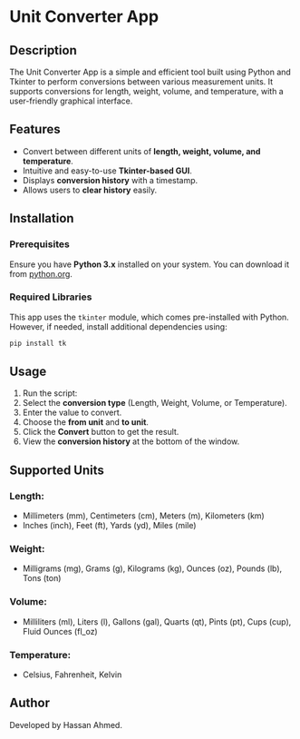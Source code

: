 # Unit Converter App

## Description
The Unit Converter App is a simple and efficient tool built using Python and Tkinter to perform conversions between various measurement units. It supports conversions for length, weight, volume, and temperature, with a user-friendly graphical interface.

## Features
- Convert between different units of **length, weight, volume, and temperature**.
- Intuitive and easy-to-use **Tkinter-based GUI**.
- Displays **conversion history** with a timestamp.
- Allows users to **clear history** easily.

## Installation
### Prerequisites
Ensure you have **Python 3.x** installed on your system. You can download it from [python.org](https://www.python.org/).

### Required Libraries
This app uses the `tkinter` module, which comes pre-installed with Python. However, if needed, install additional dependencies using:
```bash
pip install tk
```

## Usage
1. Run the script:
2. Select the **conversion type** (Length, Weight, Volume, or Temperature).
3. Enter the value to convert.
4. Choose the **from unit** and **to unit**.
5. Click the **Convert** button to get the result.
6. View the **conversion history** at the bottom of the window.

## Supported Units
### Length:
- Millimeters (mm), Centimeters (cm), Meters (m), Kilometers (km)
- Inches (inch), Feet (ft), Yards (yd), Miles (mile)

### Weight:
- Milligrams (mg), Grams (g), Kilograms (kg), Ounces (oz), Pounds (lb), Tons (ton)

### Volume:
- Milliliters (ml), Liters (l), Gallons (gal), Quarts (qt), Pints (pt), Cups (cup), Fluid Ounces (fl_oz)

### Temperature:
- Celsius, Fahrenheit, Kelvin

## Author
Developed by Hassan Ahmed.


